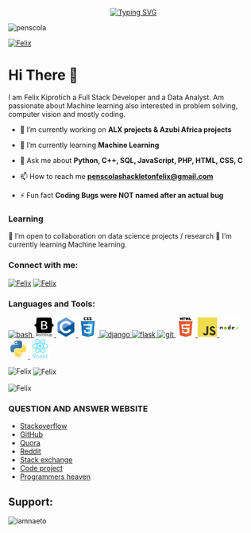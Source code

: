 <p align="center">
<a href="https://github.com/penscola">
    <img src="https://readme-typing-svg.demolab.com?font=Georgia&size=18&duration=2000&pause=100&multiline=true&width=500&height=80&lines=Felix+Kiprotich;Researcher+%7C+Bachelor+Student+%7C+Full+Stack+Developer;Data+Analyst+%7C+Machine+Learning+%7C" alt="Typing SVG" />
</a>
</p>

<p align="left"> <img src="https://komarev.com/ghpvc/?username=penscola&label=Profile%20views&color=0e75b6&style=flat" alt="penscola" /> </p>

<p align="left"> <a href="https://twitter.com/PenscolaF" target="blank"><img src="https://img.shields.io/twitter/follow/PenscolaF?logo=twitter&style=for-the-badge" alt="Felix" /></a> </p>

# Hi There 👋  
I am Felix Kiprotich a Full Stack Developer and a Data Analyst. Am passionate about Machine learning also interested in problem solving, computer vision and mostly coding.

- 🔭 I’m currently working on **ALX projects & Azubi Africa projects**

- 🌱 I’m currently learning **Machine Learning**

- 💬 Ask me about **Python, C++, SQL, JavaScript, PHP, HTML, CSS, C**

- 📫 How to reach me **penscolashackletonfelix@gmail.com**

- ⚡ Fun fact **Coding Bugs were NOT named after an actual bug**

### Learning
:dancers: I’m open to collaboration on data science projects / research :seedling: I’m currently learning Machine learning.

<h3 align="left">Connect with me:</h3>
<p align="left">
<a href="https://twitter.com/PenscolaF" target="blank"><img align="center" src="https://raw.githubusercontent.com/rahuldkjain/github-profile-readme-generator/master/src/images/icons/Social/twitter.svg" alt="Felix" height="30" width="40" /></a>
<a href="https://linkedin.com/in/felix-kiprotich-a2ba1a1a4" target="blank"><img align="center" src="https://raw.githubusercontent.com/rahuldkjain/github-profile-readme-generator/master/src/images/icons/Social/linked-in-alt.svg" alt="Felix" height="30" width="40" /></a>
</p>

<h3 align="left">Languages and Tools:</h3>
<p align="left"> 
  <a href="https://www.gnu.org/software/bash/" target="_blank" rel="noreferrer"> <img src="https://www.vectorlogo.zone/logos/gnu_bash/gnu_bash-icon.svg" alt="bash" width="40" height="40"/> </a> 
  <a href="https://getbootstrap.com" target="_blank" rel="noreferrer"> <img src="https://raw.githubusercontent.com/devicons/devicon/master/icons/bootstrap/bootstrap-plain-wordmark.svg" alt="bootstrap" width="40" height="40"/> </a> 
  <a href="https://www.cprogramming.com/" target="_blank" rel="noreferrer"> <img src="https://raw.githubusercontent.com/devicons/devicon/master/icons/c/c-original.svg" alt="c" width="40" height="40"/> </a> 
  <a href="https://www.w3schools.com/css/" target="_blank" rel="noreferrer"> <img src="https://raw.githubusercontent.com/devicons/devicon/master/icons/css3/css3-original-wordmark.svg" alt="css3" width="40" height="40"/> </a> 
  <a href="https://www.djangoproject.com/" target="_blank" rel="noreferrer"> <img src="https://cdn.worldvectorlogo.com/logos/django.svg" alt="django" width="40" height="40"/> </a> 
  <a href="https://flask.palletsprojects.com/" target="_blank" rel="noreferrer"> <img src="https://www.vectorlogo.zone/logos/pocoo_flask/pocoo_flask-icon.svg" alt="flask" width="40" height="40"/> </a> 
  <a href="https://git-scm.com/" target="_blank" rel="noreferrer"> <img src="https://www.vectorlogo.zone/logos/git-scm/git-scm-icon.svg" alt="git" width="40" height="40"/> </a> 
  <a href="https://www.w3.org/html/" target="_blank" rel="noreferrer"> <img src="https://raw.githubusercontent.com/devicons/devicon/master/icons/html5/html5-original-wordmark.svg" alt="html5" width="40" height="40"/> </a> 
  <a href="https://developer.mozilla.org/en-US/docs/Web/JavaScript" target="_blank" rel="noreferrer"> <img src="https://raw.githubusercontent.com/devicons/devicon/master/icons/javascript/javascript-original.svg" alt="javascript" width="40" height="40"/> </a>
  <a href="https://nodejs.org" target="_blank" rel="noreferrer"> <img src="https://raw.githubusercontent.com/devicons/devicon/master/icons/nodejs/nodejs-original-wordmark.svg" alt="nodejs" width="40" height="40"/> </a> 
  <a href="https://www.python.org" target="_blank" rel="noreferrer"> <img src="https://raw.githubusercontent.com/devicons/devicon/master/icons/python/python-original.svg" alt="python" width="40" height="40"/> </a> 
  <a href="https://reactjs.org/" target="_blank" rel="noreferrer"> <img src="https://raw.githubusercontent.com/devicons/devicon/master/icons/react/react-original-wordmark.svg" alt="react" width="40" height="40"/> </a> </p>
  
<p><img align="left" src="https://github-readme-stats.vercel.app/api/top-langs?username=penscola&show_icons=true&locale=en&layout=compact" alt="Felix" /></p>

<p>&nbsp;<img align="center" src="https://github-readme-stats.vercel.app/api?username=penscola&show_icons=true&locale=en" alt="Felix" /></p>

<p><img align="center" src="https://github-readme-streak-stats.herokuapp.com/?user=penscola&" alt="Felix" /></p>

### QUESTION AND ANSWER WEBSITE 
* [Stackoverflow](https://Stackoverflow.com/)
* [GitHub](https://github.com/)
* [Quora](https://quora.com/)
* [Reddit](https://reddit.com/)
* [Stack exchange](https://Stackexchange.com/)
* [Code project](https://codeproject.com/)
* [Programmers heaven](https://programmersheaven.com/)

<h2 align="left">Support:</h2>
<p><a href="https://www.buymeacoffee.com/penscola"> <img align="left" src="https://cdn.buymeacoffee.com/buttons/v2/default-yellow.png" height="50" width="210" alt="iamnaeto" /></a></p><br><br><br><br><br>

<!---
penscola/penscola is a ✨ special ✨ repository because its `README.md` (this file) appears on your GitHub profile.
You can click the Preview link to take a look at your changes.
--->

